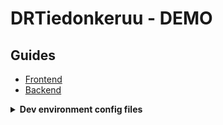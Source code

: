 # DRTiedonkeruu - DEMO

## Guides

- [Frontend](frontend/README.md)
- [Backend](serverless/README.md)

<details>
  <summary><strong>Dev environment config files</strong></summary>

### Project

`.vscode/extensions.json`:

- recommends the prettier vscode extension
- recommends the eslint vscode extension

`.vscode/settings.json`:

- sets prettier as vscode default formatter
- makes formatting automatic on save
- makes ESLint's auto-fix run on save
- makes ESLint errors appear as warnings to make it easier to distinguish them from typescript errors
- ensures that the typescript version of the project is used instead of a local installation

### Frontend

`frontend/.eslintrc.json`:

- defines linting rules and configuration

`frontend/.prettierignore`:

- defines file matching patterns to ignore when formatting

`frontend/.prettierrc.json`:

- defines formatting rules:
  - tabs as indentation
  - no semicolons
  - strings in single quotes
  - single quotes in JSX elements
  - no parentheses around a single argument in an arrow function
  - line width max 100 characters
  - end of line sequence is CRLF

`frontend/tsconfig.json`:

- defines typescript configuration
</details>

